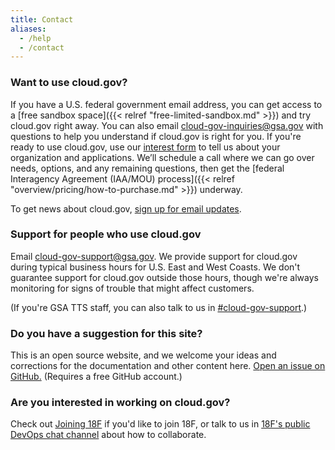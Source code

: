 ```yaml
---
title: Contact
aliases:
  - /help
  - /contact
---
```


### Want to use cloud.gov?

If you have a U.S. federal government email address, you can get access to a [free sandbox space]({{< relref "free-limited-sandbox.md" >}}) and try cloud.gov right away. You can also email [cloud-gov-inquiries@gsa.gov](mailto:cloud-gov-inquiries@gsa.gov) with questions to help you understand if cloud.gov is right for you. If you're ready to use cloud.gov, use our [interest form](https://docs.google.com/forms/d/e/1FAIpQLSevZfuJ_4KE-MZlm9gttYfsXQp0PJL7OR6k6LbZ9XnFn-oA6g/viewform) to tell us about your organization and applications</a>. We’ll schedule a call where we can go over needs, options, and any remaining questions, then get the [federal Interagency Agreement (IAA/MOU) process]({{< relref "overview/pricing/how-to-purchase.md" >}}) underway. 

To get news about cloud.gov, [sign up for email updates](/#updates).

### Support for people who use cloud.gov

Email [cloud-gov-support@gsa.gov](mailto:cloud-gov-support@gsa.gov). We provide support for cloud.gov during typical business hours for U.S. East and West Coasts. We don't guarantee support for cloud.gov outside those hours, though we're always monitoring for signs of trouble that might affect customers.

(If you're GSA TTS staff, you can also talk to us in [#cloud-gov-support](https://gsa-tts.slack.com/messages/cloud-gov-support).)

### Do you have a suggestion for this site?

This is an open source website, and we welcome your ideas and corrections for the documentation and other content here. [Open an issue on GitHub.](https://github.com/18F/cg-site/issues/new) (Requires a free GitHub account.)

### Are you interested in working on cloud.gov?

Check out [Joining 18F](https://pages.18f.gov/joining-18f/) if you'd like to join 18F, or talk to us in [18F's public DevOps chat channel](https://chat.18f.gov/) about how to collaborate.
